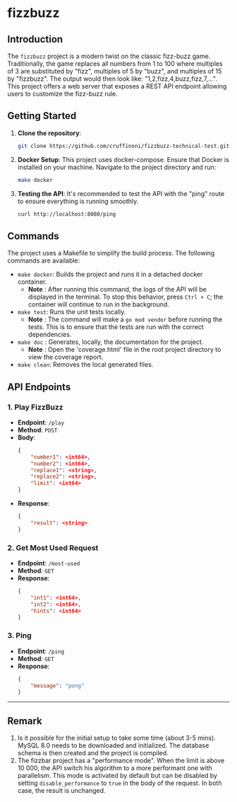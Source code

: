 # fizzbuzz

## Introduction

The `fizzbuzz` project is a modern twist on the classic fizz-buzz game. Traditionally, the game replaces all numbers from 1 to 100 where multiples of 3 are substituted by "fizz", multiples of 5 by "buzz", and multiples of 15 by "fizzbuzz". The output would then look like: "1,2,fizz,4,buzz,fizz,7,...". This project offers a web server that exposes a REST API endpoint allowing users to customize the fizz-buzz rule.

## Getting Started

1. **Clone the repository**:
    ```bash
    git clone https://github.com/cruffinoni/fizzbuzz-technical-test.git
    ```
   
2. **Docker Setup**: This project uses docker-compose. Ensure that Docker is installed on your machine. Navigate to the project directory and run:
    ```bash
    make docker
    ```

3. **Testing the API**: It's recommended to test the API with the "ping" route to ensure everything is running smoothly.
    ```bash
   curl http://localhost:8080/ping
   ```

## Commands

The project uses a Makefile to simplify the build process. The following commands are available:
- `make docker`: Builds the project and runs it in a detached docker container.
  - **Note** : After running this command, the logs of the API will be displayed in the terminal. To stop this behavior, press `Ctrl + C`; the container will continue to run in the background. 
- `make test`: Runs the unit tests locally.
  - **Note** : The command will make a `go mod vendor` before running the tests. This is to ensure that the tests are run with the correct dependencies.
- `make doc` : Generates, locally, the documentation for the project. 
  - **Note** : Open the 'coverage.html' file in the root project directory to view the coverage report.
- `make clean`: Removes the local generated files.

## API Endpoints

### 1. Play FizzBuzz

- **Endpoint**: `/play`
- **Method**: `POST`
- **Body**:
   ```json
   {
       "number1": <int64>,
       "number2": <int64>,
       "replace1": <string>,
       "replace2": <string>,
       "limit": <int64>
   }
   ```
- **Response**:
   ```json
   {
       "result": <string>
   }
   ```

### 2. Get Most Used Request

- **Endpoint**: `/most-used`
- **Method**: `GET`
- **Response**:
   ```json
   {
       "int1": <int64>,
       "int2": <int64>,
       "hints": <int64>
   }
   ```

### 3. Ping

- **Endpoint**: `/ping`
- **Method**: `GET`
- **Response**:
   ```json
   {
       "message": "pong"
   }
   ```

---

## Remark
1. Is it possible for the initial setup to take some time (about 3-5 mins). 
MySQL 8.0 needs to be downloaded and initialized. The database schema is then created and the project is compiled.
2. The fizzbar project has a "performance mode". When the limit is above 10 000, the API switch his algorithm to a more performant one with parallelism.
This mode is activated by default but can be disabled by setting `disable_performance` to `true` in the body of the request. In both case, the result is unchanged.